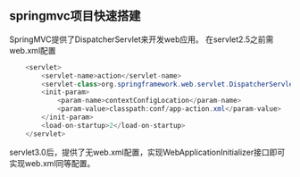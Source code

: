 ## springmvc项目快速搭建

SpringMVC提供了DispatcherServlet来开发web应用。
在servlet2.5之前需web.xml配置

```java
	<servlet>
		<servlet-name>action</servlet-name>
		<servlet-class>org.springframework.web.servlet.DispatcherServlet</servlet-class>
		<init-param>
			<param-name>contextConfigLocation</param-name>
			<param-value>classpath:conf/app-action.xml</param-value>
		</init-param>
		<load-on-startup>2</load-on-startup>
	</servlet>
```
servlet3.0后，提供了无web.xml配置，实现WebApplicationInitializer接口即可实现web.xml同等配置。


